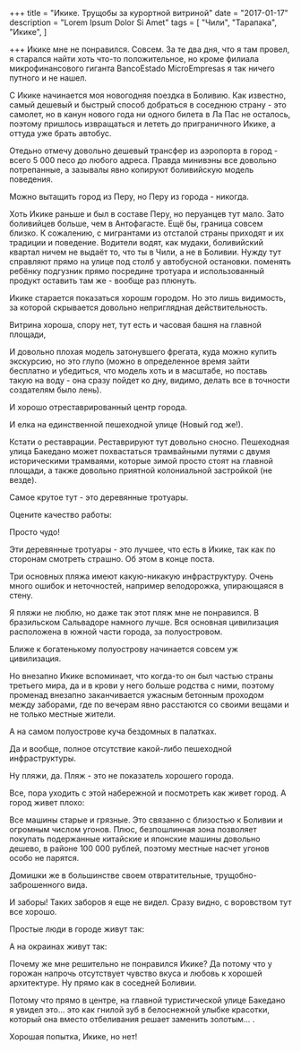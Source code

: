 +++
title = "Икике. Трущобы за курортной витриной"
date = "2017-01-17"
description = "Lorem Ipsum Dolor Si Amet"
tags = [
    "Чили",
    "Тарапака",
    "Икике",
]

+++
Икике мне не понравился. Совсем. За те два дня, что я там провел, я старался найти хоть что-то положительное, но кроме филиала микрофинансового гиганта BancoEstado MicroEmpresas я так ничего путного и не нашел.

С Икике начинается моя новогодняя поездка в Боливию. Как известно, самый дешевый и быстрый способ добраться в соседнюю страну - это самолет, но в канун нового года ни одного билета в Ла Пас не осталось, поэтому пришлось извращаться и лететь до приграничного Икике, а оттуда уже брать автобус.

Отедьно отмечу довольно дешевый трансфер из аэропорта в город - всего 5 000 песо до любого адреса. Правда минивэны все довольно потрепанные, а зазывалы явно копируют боливийскую модель поведения.



Можно вытащить город из Перу, но Перу из города - никогда.

Хоть Икике раньше и был в составе Перу, но перуанцев тут мало. Зато боливийцев больше, чем в Антофагасте. Ещё бы, граница совсем близко. К сожалению, с мигрантами из отсталой страны приходят и их традиции и поведение. Водители водят, как мудаки, боливийский квартал ничем не выдаёт то, что ты в Чили, а не в Боливии. Нужду тут справляют прямо на улице под столб у автобусной остановки. поменять ребёнку подгузник прямо посредине тротуара и использованный продукт оставить там же - вообще раз плюнуть.

Икике старается показаться хорошм городом. Но это лишь видимость, за которой скрывается довольно неприглядная действительность.

Витрина хороша, спору нет, тут есть и часовая башня на главной площади,



И довольно плохая модель затонувшего фрегата, куда можно купить экскурсию, но это глупо (можно в определенное время зайти бесплатно и убедиться, что модель хоть и в масштабе, но поставь такую на воду - она сразу пойдет ко дну, видимо, делать все в точности создателям было лень).



И хорошо отреставрированный центр города.



И елка на единственной пешеходной улице (Новый год же!).



Кстати о реставрации. Реставрируют тут довольно сносно. Пешеходная улица Бакедано может похвастаться трамвайными путями с двумя историческими трамваями, которые зимой просто стоят на главной площади, а также довольно приятной колониальной застройкой (не везде).



Самое крутое тут - это деревянные тротуары.



Оцените качество работы:



Просто чудо!



Эти деревянные тротуары - это лучшее, что есть в Икике, так как по сторонам смотреть страшно. Об этом в конце поста.



Три основных пляжа имеют какую-никакую инфраструктуру. Очень много ошибок и неточностей, например велодорожка, упирающаяся в стену.



Я пляжи не люблю, но даже так этот пляж мне не понравился. В бразильском Сальвадоре намного лучше. Вся основная цивилизация расположена в южной части города, за полуостровом.



Ближе к богатенькому полуострову начинается совсем уж цивилизация.



Но внезапно Икике вспоминает, что когда-то он был частью страны третьего мира, да и в крови у него больше родства с ними, поэтому променад внезапно заканчивается ужасным бетонным проходом между заборами, где по вечерам явно расстаются со своими вещами и не только местные жители.



А на самом полуострове куча бездомных в палатках.



Да и вообще, полное отсутствие какой-либо пешеходной инфраструктуры.



Ну пляжи, да. Пляж - это не показатель хорошего города.



Все, пора уходить с этой набережной и посмотреть как живет город. А город живет плохо:



Все машины старые и грязные. Это связанно с близостью к Боливии и огромным числом угонов. Плюс, безпошлинная зона позволяет покупать подержанные китайские и японские машины довольно дешево, в районе 100 000 рублей, поэтому местные насчет угонов особо не парятся.



Домишки же в большинстве своем отвратительные, трущобно-заброшенного вида.

И заборы! Таких заборов я еще не видел. Сразу видно, с воровством тут все хорошо.



Простые люди в городе живут так:



А на окраинах живут так:



Почему же мне решительно не понравился Икике? Да потому что у горожан напрочь отсутствует чувство вкуса и любовь к хорошей архитектуре. Ну прямо как в соседней Боливии.

Потому что прямо в центре, на главной туристической улице Бакедано я увидел это... это как гнилой зуб в белоснежной улыбке красотки, который она вместо отбеливания решает заменить золотым... .



Хорошая попытка, Икике, но нет!
